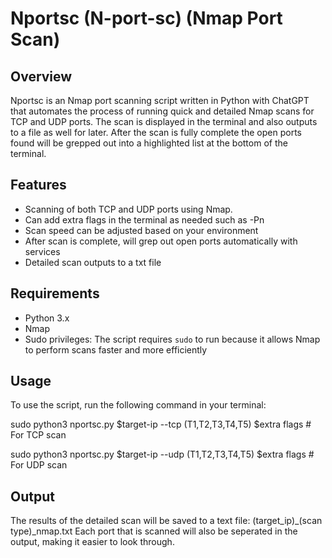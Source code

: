 # Nportsc (N-port-sc) (Nmap Port Scan)

## Overview
Nportsc is an Nmap port scanning script written in Python with ChatGPT that automates the process of running quick and detailed Nmap scans for TCP and UDP ports. The scan is displayed in the terminal and also outputs to a file as well for later. After the scan is fully complete the open ports found will be grepped out into a highlighted list at the bottom of the terminal.

## Features
- Scanning of both TCP and UDP ports using Nmap.
- Can add extra flags in the terminal as needed such as -Pn 
- Scan speed can be adjusted based on your environment
- After scan is complete, will grep out open ports automatically with services
- Detailed scan outputs to a txt file 

## Requirements
- Python 3.x
- Nmap
- Sudo privileges: The script requires `sudo` to run because it allows Nmap to perform scans faster and more efficiently

## Usage
To use the script, run the following command in your terminal:

sudo python3 nportsc.py $target-ip --tcp (T1,T2,T3,T4,T5) $extra flags # For TCP scan

sudo python3 nportsc.py $target-ip --udp (T1,T2,T3,T4,T5) $extra flags # For UDP scan

## Output

The results of the detailed scan will be saved to a text file: 
(target_ip)_(scan type)_nmap.txt 
Each port that is scanned will also be seperated in the output, making it easier to look through.
